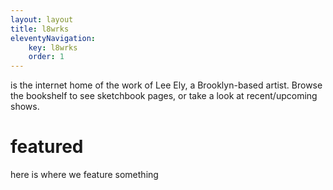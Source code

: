 ```yaml
---
layout: layout
title: l8wrks
eleventyNavigation: 
    key: l8wrks
    order: 1
---
```


is the internet home of the work of Lee Ely, a Brooklyn-based artist. Browse the bookshelf to see sketchbook pages, or take a look at recent/upcoming shows.

# featured

here is where we feature something

